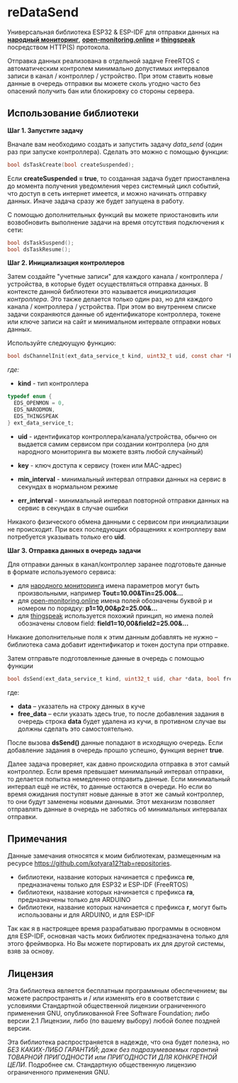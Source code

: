 # reDataSend
Универсальная библиотека ESP32 & ESP-IDF для отправки данных на [**народный мониторинг**](https://narodmon.ru/?invite=kotyara12), [**open-monitoring.online**](http://open-monitoring.online/) и [**thingspeak**](https://thingspeak.com/) посредством HTTP(S) протокола. 

Отправка данных реализована в отдельной задаче FreeRTOS с автоматическим контролем минимально допустимых интервалов записи в канал / контроллер / устройство. При этом ставить новые данные в очередь отправки вы можете сколь угодно часто без опасений получить бан или блокировку со стороны сервера.

## Использование библиотеки

**Шаг 1. Запустите задачу**

Вначале вам необходимо создать и запустить задачу _data_send_ (один раз при запуске контроллера). Сделать это можно с помощью функции:
```c
bool dsTaskCreate(bool createSuspended);
```
Если **createSuspended = true**, то созданная задача будет приостанвлена до момента получения уведомления через системный цикл событий, что доступ в сеть интернет имеется, и можно начинать отправку данных. Иначе задача сразу же будет запущена в работу.

С помощью дополнительных функций вы можете приостановить или возвобновить выполнение задачи на время отсутствия подключения к сети:
```c
bool dsTaskSuspend();
bool dsTaskResume();
```

**Шаг 2. Инициализация контроллеров**

Затем создайте "учетные записи" для каждого канала / контроллера / устройства, в которые будет осуществляться отправка данных. В контексте данной библиотеки это называется _инициализация контроллера_. Это также делается только один раз, но для каждого канала / контроллера / устройства. При этом во внутреннем списке задачи сохраняются данные об идентификаторе контроллера, токене или ключе записи на сайт и минимальном интервале отправки новых данных. 

Используйте следюущую функцию:
```c
bool dsChannelInit(ext_data_service_t kind, uint32_t uid, const char *key, uint32_t min_interval, uint32_t err_interval);
```
_где:_
- **kind** - тип контроллера
```c
typedef enum {
  EDS_OPENMON = 0,
  EDS_NARODMON,
  EDS_THINGSPEAK
} ext_data_service_t;
```
- **uid** - идентификатор контроллера/канала/устройства, обычно он выдается самим сервисом при создании контроллера (но для народного мониторинга вы можете взять любой случайный)

- **key** - ключ доступа к сервису (токен или MAC-адрес)

- **min_interval** - минимальный интервал отправки данных на сервис в секундах в нормальном режиме

- **err_interval** - минимальный интервал повторной отправки данных на сервис в секундах в случае ошибки

Никакого физического обмена данными с сервисом при инициализации не происходит. При всех последующих обращениях к контроллеру вам потребуется указывать только его **uid**.

**Шаг 3. Отправка данных в очередь задачи**

Для отправки данных в канал/контроллер заранее подготовьте данные в формате используемого сервиса:

- для [народного мониторинга](https://narodmon.ru/?invite=kotyara12) имена параметров могут быть произвольными, например **Tout=10.00&Tin=25.00&...**
- для [open-monitoring.online](http://open-monitoring.online/) имена полей обозначены буквой p и номером по порядку: **p1=10,00&p2=25.00&...**
- для [thingspeak](https://thingspeak.com/) используется похожий принцип, но имена полей обозначены словом field: **field1=10,00&field2=25.00&...**

Никакие дополнительные поля к этим данным добавлять не нужно – библиотека сама добавит идентификатор и токен доступа при отправке.

Затем отправьте подготовленные данные в очередь с помощью функции
```c
bool dsSend(ext_data_service_t kind, uint32_t uid, char *data, bool free_data)
```

где:

- **data** – указатель на строку данных в куче
- **free_data** – если указать здесь true, то после добавления задания в очередь строка **data** будет удалена из кучи, в противном случае вы должны сделать это самостоятельно.

После вызова **dsSend()** данные попадают в исходящую очередь. Если добавление задания в очередь прошло успешно, функция вернет **true**.

Далее задача проверяет, как давно происходила отправка в этот самый контроллер. Если время превышает минимальный интервал отправки, то делается попытка немедленно отправить данные. Если минимальный интервал ещё не истёк, то данные остаются в очереди. Но если во время ожидания поступят новые данные в этот же самый контроллер, то они будут заменены новыми данными. Этот механизм позволяет отправлять данные в очередь не заботясь об минимальных интервалах отправки.

## Примечания
Данные замечания относятся к моим библиотекам, размещенным на ресурсе https://github.com/kotyara12?tab=repositories.

- библиотеки, название которых начинается с префикса **re**, предназначены только для ESP32 и ESP-IDF (FreeRTOS)
- библиотеки, название которых начинается с префикса **ra**, предназначены только для ARDUINO
- библиотеки, название которых начинается с префикса **r**, могут быть использованы и для ARDUINO, и для ESP-IDF

Так как я в настроящее время разрабатываю программы в основном для ESP-IDF, основная часть моих библиотек предназначена только для этого фреймворка. Но Вы можете портировать их для другой системы, взяв за основу.


## Лицензия
Эта библиотека является бесплатным программным обеспечением; вы можете распространять и / или изменять его в соответствии с условиями Стандартной общественной лицензии ограниченного применения GNU, опубликованной Free Software Foundation; либо версии 2.1 Лицензии, либо (по вашему выбору) любой более поздней версии.

Эта библиотека распространяется в надежде, что она будет полезна, но _БЕЗ КАКИХ-ЛИБО ГАРАНТИЙ_; _даже без подразумеваемых гарантий ТОВАРНОЙ ПРИГОДНОСТИ или ПРИГОДНОСТИ ДЛЯ КОНКРЕТНОЙ ЦЕЛИ_. Подробнее см. Стандартную общественную лицензию ограниченного применения GNU.

